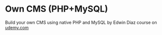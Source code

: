 # Own CMS (PHP+MySQL)

Build your own CMS using native PHP and MySQL by Edwin Diaz course on [udemy.com](https://udemy.com)